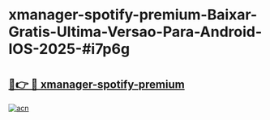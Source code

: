 # xmanager-spotify-premium-Baixar-Gratis-Ultima-Versao-Para-Android-IOS-2025-#i7p6g

# <h2><a href="https://ainizakaria.my?title=xmanager-spotify-premium&ref=22M">🔗👉 🔴 xmanager-spotify-premium</a></h2>

[![acn](https://github.com/user-attachments/assets/0f9c940e-d8b0-45ae-aac7-cd30a18b3e1c)](https://ainizakaria.my?title=xmanager-spotify-premium&ref=22M)

